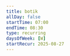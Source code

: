 ```yaml
---
title: botik
allDay: false
startTime: 07:00
endTime: 08:30
type: recurring
daysOfWeek: [W]
startRecur: 2025-08-27
---
```

